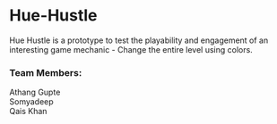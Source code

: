 # Hue-Hustle

Hue Hustle is a prototype to test the playability and engagement of an interesting game mechanic - Change the entire level using colors.

### Team Members:  
Athang Gupte  
Somyadeep  
Qais Khan

